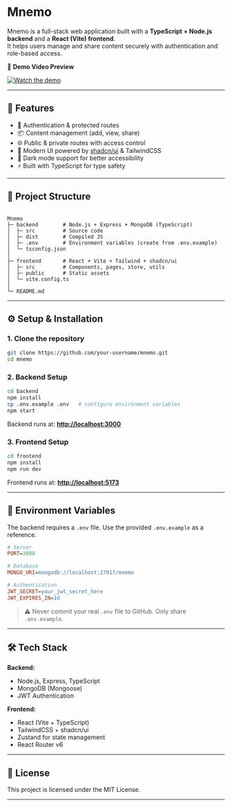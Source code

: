 # Mnemo

Mnemo is a full-stack web application built with a **TypeScript + Node.js backend** and a **React (Vite) frontend**.  
It helps users manage and share content securely with authentication and role-based access.

🎥 **Demo Video Preview**

[![Watch the demo](https://img.youtube.com/vi/rJnH4DUyceo/0.jpg)](https://youtu.be/rJnH4DUyceo)

---

## 🚀 Features

- 🔐 Authentication & protected routes
- 📦 Content management (add, view, share)
- 🌐 Public & private routes with access control
- 🎨 Modern UI powered by [shadcn/ui](https://ui.shadcn.com) & TailwindCSS
- 🌙 Dark mode support for better accessibility
- ⚡ Built with TypeScript for type safety

---

## 📂 Project Structure

```

Mnemo
├─ backend        # Node.js + Express + MongoDB (TypeScript)
│  ├─ src         # Source code
│  ├─ dist        # Compiled JS
│  ├─ .env        # Environment variables (create from .env.example)
│  └─ tsconfig.json
│
├─ frontend       # React + Vite + Tailwind + shadcn/ui
│  ├─ src         # Components, pages, store, utils
│  ├─ public      # Static assets
│  └─ vite.config.ts
│
└─ README.md

```

---

## ⚙️ Setup & Installation

### 1. Clone the repository

```bash
git clone https://github.com/your-username/mnemo.git
cd mnemo
```

### 2. Backend Setup

```bash
cd backend
npm install
cp .env.example .env   # configure environment variables
npm start
```

Backend runs at: **[http://localhost:3000](http://localhost:3000)**

### 3. Frontend Setup

```bash
cd frontend
npm install
npm run dev
```

Frontend runs at: **[http://localhost:5173](http://localhost:5173)**

---

## 🔑 Environment Variables

The backend requires a `.env` file. Use the provided `.env.example` as a reference.

```ini
# Server
PORT=3000

# Database
MONGO_URI=mongodb://localhost:27017/mnemo

# Authentication
JWT_SECRET=your_jwt_secret_here
JWT_EXPIRES_IN=1d
```

> ⚠️ Never commit your real `.env` file to GitHub. Only share `.env.example`.

---

## 🛠 Tech Stack

**Backend:**

- Node.js, Express, TypeScript
- MongoDB (Mongoose)
- JWT Authentication

**Frontend:**

- React (Vite + TypeScript)
- TailwindCSS + shadcn/ui
- Zustand for state management
- React Router v6

---

## 📜 License

This project is licensed under the MIT License.

---
